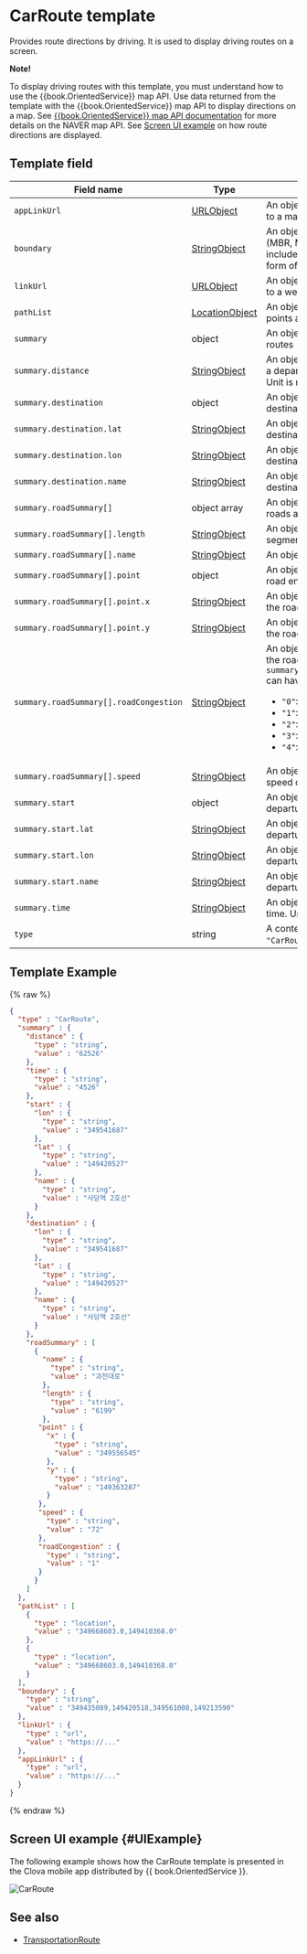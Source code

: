 # CarRoute template
Provides route directions by driving. It is used to display driving routes on a screen.

<div class="note">
<p><strong>Note!</strong></p>
<p>To display driving routes with this template, you must understand how to use the {{book.OrientedService}} map API. Use data returned from the template with the {{book.OrientedService}} map API to display directions on a map. See <a href="https://navermaps.github.io/maps.js/docs/">{{book.OrientedService}} map API documentation</a> for more details on the NAVER map API. See <a href="#UIExample">Screen UI example</a> on how route directions are displayed.</p>
</div>

## Template field

| Field name       | Type    | Field description                     |
|---------------|---------|-----------------------------|
| `appLinkUrl`                           | [URLObject](/CIC/References/ContentTemplates/Shared_Objects.md#URLObject)       | An object containing a URL which redirects to a map app  |
| `boundary`                             | [StringObject](/CIC/References/ContentTemplates/Shared_Objects.md#StringObject) | An object representing a rectangular area (MBR, Minimum Bounding Rectangle) that includes all of interpolated points, in the form of "left,top,right,bottom" string |
| `linkUrl`                              | [URLObject](/CIC/References/ContentTemplates/Shared_Objects.md#URLObject)       | An object containing a URL which redirects to a web map   |
| `pathList`                             | [LocationObject](/CIC/References/ContentTemplates/Shared_Objects.md#LocationObject) | An object array containing road segment points along the route |
| `summary`                              | object | An object containing summary of driving routes |
| `summary.distance`                     | [StringObject](/CIC/References/ContentTemplates/Shared_Objects.md#StringObject) | An object containing a travel distance from a departure point to a destination point. Unit is meter. |
| `summary.destination`                  | object | An object containing details of the destination point |
| `summary.destination.lat`              | [StringObject](/CIC/References/ContentTemplates/Shared_Objects.md#StringObject) | An object containing the latitude of the destination point |
| `summary.destination.lon`              | [StringObject](/CIC/References/ContentTemplates/Shared_Objects.md#StringObject) | An object containing the longitude of the destination point |
| `summary.destination.name`             | [StringObject](/CIC/References/ContentTemplates/Shared_Objects.md#StringObject) | An object containing the name of the destination point |
| `summary.roadSummary[]`                | object array | An object array containing summary of roads along the route |
| `summary.roadSummary[].length`         | [StringObject](/CIC/References/ContentTemplates/Shared_Objects.md#StringObject) | An object containing the length of the road segment. Unit is meter. |
| `summary.roadSummary[].name`           | [StringObject](/CIC/References/ContentTemplates/Shared_Objects.md#StringObject) | An object containing the name of the road |
| `summary.roadSummary[].point`          | object | An object containing coordinates of the road entry point |
| `summary.roadSummary[].point.x`        | [StringObject](/CIC/References/ContentTemplates/Shared_Objects.md#StringObject) | An object containing the X coordinate of the road entry point on the NAVER map |
| `summary.roadSummary[].point.y`        | [StringObject](/CIC/References/ContentTemplates/Shared_Objects.md#StringObject) | An object containing the Y coordinate of the road entry point on the NAVER map |
| `summary.roadSummary[].roadCongestion` | [StringObject](/CIC/References/ContentTemplates/Shared_Objects.md#StringObject) | An object containing traffic conditions on the road. `summary.roadSummary.roadCongestion.value` can have the following values. <ul><li><code>"0"</code>: Data was not received</li><li><code>"1"</code>: Smooth</li><li><code>"2"</code>: Slow</li><li><code>"3"</code>: Stagnant</li><li><code>"4"</code>: Stopped</li></ul> |
| `summary.roadSummary[].speed`          | [StringObject](/CIC/References/ContentTemplates/Shared_Objects.md#StringObject) | An object containing an average driving speed of the road segment |
| `summary.start`                        | object | An object containing details of the departure point |
| `summary.start.lat`                    | [StringObject](/CIC/References/ContentTemplates/Shared_Objects.md#StringObject) | An object containing the latitude of the departure point |
| `summary.start.lon`                    | [StringObject](/CIC/References/ContentTemplates/Shared_Objects.md#StringObject) | An object containing the longitude of the departure point |
| `summary.start.name`                   | [StringObject](/CIC/References/ContentTemplates/Shared_Objects.md#StringObject) | An object containing the name of the departure point |
| `summary.time`                         | [StringObject](/CIC/References/ContentTemplates/Shared_Objects.md#StringObject) | An object containing the estimated travel time. Unit is minute. |
| `type`                                 | string | A content template delimiter. It has an `"CarRoute"` value. |

## Template Example

{% raw %}
```json
{
  "type" : "CarRoute",
  "summary" : {
    "distance" : {
      "type" : "string",
      "value" : "62526"
    },
    "time" : {
      "type" : "string",
      "value" : "4526"
    },
    "start" : {
      "lon" : {
        "type" : "string",
        "value" : "349541687"
      },
      "lat" : {
        "type" : "string",
        "value" : "149420527"
      },
      "name" : {
        "type" : "string",
        "value" : "사당역 2호선"
      }
    },
    "destination" : {
      "lon" : {
        "type" : "string",
        "value" : "349541687"
      },
      "lat" : {
        "type" : "string",
        "value" : "149420527"
      },
      "name" : {
        "type" : "string",
        "value" : "사당역 2호선"
      }
    },
    "roadSummary" : [
      {
        "name" : {
          "type" : "string",
          "value" : "과천대로"
        },
        "length" : {
          "type" : "string",
          "value" : "6199"
        },
       "point" : {
         "x" : {
           "type" : "string",
           "value" : "349556545"
         },
         "y" : {
           "type" : "string",
           "value" : "149363287"
         }
       },
       "speed" : {
         "type" : "string",
         "value" : "72"
       },
       "roadCongestion" : {
         "type" : "string",
         "value" : "1"
       }
      }
    ]
  },
  "pathList" : [
    {
      "type" : "location",
      "value" : "349668603.0,149410368.0"
    },
    {
      "type" : "location",
      "value" : "349668603.0,149410368.0"
    }
  ],
  "boundary" : {
    "type" : "string",
    "value" : "349435089,149420518,349561008,149213590"
  },
  "linkUrl" : {
    "type" : "url",
    "value" : "https://..."
  },
  "appLinkUrl" : {
    "type" : "url",
    "value" : "https://..."
  }
}
```
{% endraw %}

## Screen UI example {#UIExample}
The following example shows how the CarRoute template is presented in the Clova mobile app distributed by {{ book.OrientedService }}.

![CarRoute](/CIC/Resources/Images/Content-Template-CarRoute.png)

## See also
* [TransportationRoute](/CIC/References/ContentTemplates/TransportationRoute.md)